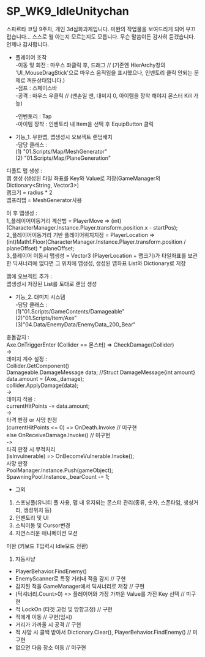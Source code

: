 # SP_WK9_IdleUnitychan
스파르타 코딩 9주차, 개인 3d심화과제입니다.
미완의 작업물을 보여드리게 되어 부끄럽습니다...
스스로 뭘 아는지 모르는지도 모릅니다. 무슨 말씀이든 감사히 듣겠습니다. 언제나 감사합니다.

- 플레이어 조작   
  -이동 및 회전 : 마우스 좌클릭 후, 드래그 // (기존엔 HierArchy창의 'UI_MouseDragStick'으로 마우스 움직임을 표시했으나, 인벤토리 클릭 안되는 문제로 꺼둔상태입니다.)    
  -점프 : 스페이스바    
  -공격 : 마우스 우클릭 // (맨손일 땐, 대미지 0, 아이템을 장착 해야지 몬스터 Kill 가능)    

  -인벤토리 : Tap    
  -아이템 장착 : 인벤토리 내 Item을 선택 후 EquipButton 클릭


- 기능_1. 무한맵, 맵생성시 오브젝트 랜덤배치    
  -담당 클래스 :    
  (1) "01.Scripts/Map/MeshGenerator"    
  (2) "01.Scripts/Map/PlaneGeneration"    
    
  
디폴트 맵 생성 :    
맵 생성  (생성된 타일 좌표를 Key와 Value로 저장(GameManager의 Dictionary<String, Vector3>)    
맵크기 = radius * 2    
맵프리팹 = MeshGenerator사용    

이 후 맵생성 :    
1_플레이어이동거리 계산법 = PlayerMove => (int)(CharacterManager.Instance.Player.transform.position.x - startPos);    
2_플레이어이동거리 기반 플레이어위치지정 = PlayerLocation => (int)Mathf.Floor(CharacterManager.Instance.Player.transform.position / planeOffset) * planeOffset;    
3_플레이어 이동시 맵생성 = Vector3 (PlayerLocation + 맵크기)가 타일좌표를 보관한 딕셔너리에 없다면 그 위치에 맵생성,     생성된 맵좌표 List와 Dictionary로 저장    

맵에 오브젝트 추가 :    
맵생성시 저장된 List<Vector3>를 토대로 랜덤 생성    
    
    
- 기능_2. 대미지 시스템    
  -담당 클래스 :    
  (1)"01.Scripts/GameContents/Damageable"    
  (2)"01.Scripts/Item/Axe"    
  (3)"04.Data/EnemyData/EnemyData_200_Bear"    

충돌감지 :    
Axe.OnTriggerEnter (Collider ==  몬스터) => CheckDamage(Collider)    
->    
데미지 계수 설정 :    
Collider.GetComponent<Damageable>()    
Damageable.DamageMessage data;    //Struct DamageMessage{int amount}
data.amount = (Axe._damage);    
collider.ApplyDamage(data);    
->    
데미지 적용 :    
currentHitPoints -= data.amount;    
->    
타격 판정 or 사망 판정    
(currentHitPoints <= 0) => OnDeath.Invoke // 미구현    
else OnReceiveDamage.Invoke() // 미구현    
->    
타격 판정 시 무적처리    
(isInvulnerable) => OnBecomeVulnerable.Invoke();    
사망 판정    
PoolManager.Instance.Push(gameObject);    
SpawningPool.Instance._bearCount -= 1;    


    
- 그외
1) 스포닝풀(유니티 풀 사용, 맵 내 유지되는 몬스터 관리(종류, 숫자, 스폰타임, 생성거리, 생성위치 등)    
2) 인벤토리 및 UI    
3) 스틱이동 및 Cursor변경    
4) 자연스러운 애니메이션 모션    

미완 (키보드 T입력시 Idle모드 전환)    
1) 자동사냥    
 - PlayerBehavior.FindEnemy()    
 - EnemyScanner로 특정 거리내 적을 감지 // 구현    
 - 감지된 적을 GameManager에서 딕셔너리로 저장 // 구현    
 - (딕셔너리.Count>0) => 플레이어와 가장 가까운 Value를 가진 Key 선택 // 미구현
 - 적 LockOn (타겟 고정 및 방향고정) // 구현
 - 적에게 이동 // 구현(임시)
 - 거리가 가까울 시 공격 // 구현
 - 적 사망 시 콜백 받아서 Dictionary.Clear(), PlayerBehavior.FindEnemy() // 미구현
 - 없으면 다음 장소 이동 // 미구현
